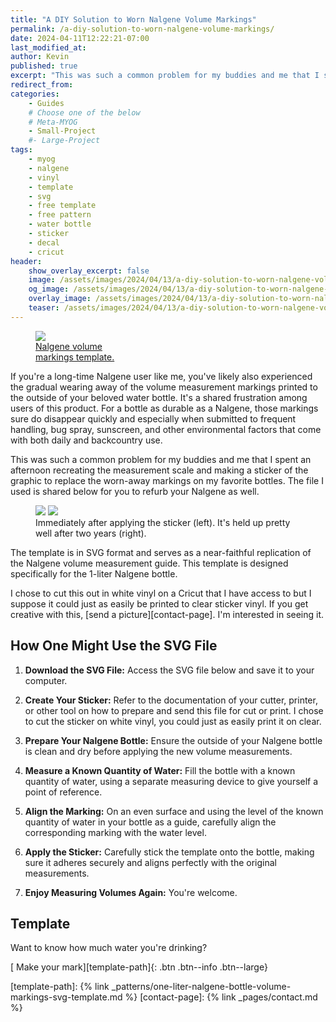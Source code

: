 ```yaml
---
title: "A DIY Solution to Worn Nalgene Volume Markings"
permalink: /a-diy-solution-to-worn-nalgene-volume-markings/
date: 2024-04-11T12:22:21-07:00
last_modified_at:
author: Kevin
published: true
excerpt: "This was such a common problem for my buddies and me that I spent an afternoon recreating the measurement scale and making a sticker of the graphic to replace the worn-away markings on my favorite bottles."
redirect_from:
categories:
    - Guides
    # Choose one of the below
    # Meta-MYOG
    - Small-Project
    #- Large-Project 
tags:
    - myog
    - nalgene
    - vinyl
    - template
    - svg
    - free template
    - free pattern
    - water bottle
    - sticker
    - decal
    - cricut
header:
    show_overlay_excerpt: false
    image: /assets/images/2024/04/13/a-diy-solution-to-worn-nalgene-volume-markings/a-diy-solution-to-worn-nalgene-volume-markings-og.jpg   # Twitter (use 'overlay_image')
    og_image: /assets/images/2024/04/13/a-diy-solution-to-worn-nalgene-volume-markings/a-diy-solution-to-worn-nalgene-volume-markings-og.jpg
    overlay_image: /assets/images/2024/04/13/a-diy-solution-to-worn-nalgene-volume-markings/a-diy-solution-to-worn-nalgene-volume-markings.jpg    # Article header at 2048x1024
    teaser: /assets/images/2024/04/13/a-diy-solution-to-worn-nalgene-volume-markings/a-diy-solution-to-worn-nalgene-volume-markings-th.jpg   # Shrink image to 575x288
---
```


<figure style="width: 150px" class="align-right">
	<a href="{{ site.url }}{{ site.baseurl }}/assets/images/2024/04/13/a-diy-solution-to-worn-nalgene-volume-markings/sample.jpg"><img src="{{ site.url }}{{ site.baseurl }}/assets/images/2024/04/13/a-diy-solution-to-worn-nalgene-volume-markings/sample.jpg">
	<figcaption>Nalgene volume markings template.</figcaption></a>
</figure>

If you're a long-time Nalgene user like me, you've likely also experienced the gradual wearing away of the volume measurement markings printed to the outside of your beloved water bottle. It's a shared frustration among users of this product. For a bottle as durable as a Nalgene, those markings sure do disappear quickly and especially when submitted to frequent handling, bug spray,  sunscreen, and other environmental factors that come with both daily and backcountry use.

This was such a common problem for my buddies and me that I spent an afternoon recreating the measurement scale and making a sticker of the graphic to replace the worn-away markings on my favorite bottles. The file I used is shared below for you to refurb your Nalgene as well.

<figure class="half">
	<a href="{{ site.url }}{{ site.baseurl }}/assets/images/2024/04/13/a-diy-solution-to-worn-nalgene-volume-markings/day-zero.jpg"><img src="{{ site.url }}{{ site.baseurl }}/assets/images/2024/04/13/a-diy-solution-to-worn-nalgene-volume-markings/th-day-zero.jpg"></a>
    <a href="{{ site.url }}{{ site.baseurl }}/assets/images/2024/04/13/a-diy-solution-to-worn-nalgene-volume-markings/two-years-later.jpg"><img src="{{ site.url }}{{ site.baseurl }}/assets/images/2024/04/13/a-diy-solution-to-worn-nalgene-volume-markings/th-two-years-later.jpg"></a>
	<figcaption>Immediately after applying the sticker (left). It's held up pretty well after two years (right).</figcaption>
</figure>

The template is in SVG format and serves as a near-faithful replication of the Nalgene volume measurement guide. This template is designed specifically for the 1-liter Nalgene bottle.

I chose to cut this out in white vinyl on a Cricut that I have access to but I suppose it could just as easily be printed to clear sticker vinyl. If you get creative with this, [send a picture][contact-page]. I'm interested in seeing it.

## How One Might Use the SVG File

1. **Download the SVG File:**
   Access the SVG file below and save it to your computer.
   
2. **Create Your Sticker:** 
   Refer to the documentation of your cutter, printer, or other tool on how to prepare and send this file for cut or print. I chose to cut the sticker on white vinyl, you could just as easily print it on clear.

3. **Prepare Your Nalgene Bottle:**
   Ensure the outside of your Nalgene bottle is clean and dry before applying the new volume measurements.

4. **Measure a Known Quantity of Water:**
   Fill the bottle with a known quantity of water, using a separate measuring device to give yourself a point of reference.

5. **Align the Marking:**
   On an even surface and using the level of the known quantity of water in your bottle as a guide, carefully align the corresponding marking with the water level.

6. **Apply the Sticker:**
   Carefully stick the template onto the bottle, making sure it adheres securely and aligns perfectly with the original measurements.

7. **Enjoy Measuring Volumes Again:**
   You're welcome.

## Template

Want to know how much water you're drinking?

[<i class="fa-solid fa-bottle-water" aria-hidden="true"></i> Make your mark][template-path]{: .btn .btn--info .btn--large}

[template-path]: {% link _patterns/one-liter-nalgene-bottle-volume-markings-svg-template.md %}
[contact-page]: {% link _pages/contact.md %}